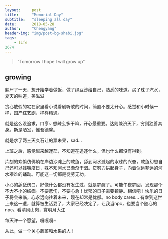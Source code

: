 ```yaml
---
layout:     post
title:      "Memorial Day"
subtitle:   "sleeping all day"
date:       2018-05-28
author:     "Chengyang"
header-img: "img/post-bg-shabi.jpg"
tags:
    - life
2674
---
```


> “Tomorrow I hope I will grow up”

## growing

躺尸了一天，想开始学着做饭，做了绿豆沙给自己，熟悉的味道。买了珠子汽水，夏天的味道，美滋滋

贪心放假的宅在家里看小说看剧听歌的时间，简直不要太开心。感觉和小时候一样，国产综艺剧，样样精通。

就是这么没追求，口亨~ 想辣么多干嘛，开心最重要。达则兼济天下，穷则独善其身。斯是陋室，惟吾德馨。

就是求了两三天久石让的票未果，sad...

上班之后，感觉越来越迷茫，不知道在追逐什么，但也什么都没有得到。

片刻的欢愉仿佛躺在岸边沙滩上的咸鱼，舔到河水溅起的水珠的兴奋，咸鱼幻想自己还可以残喘度日，殊不知河水已渐渐干涸。它努力拱起身子，向着似远非远的河水艰难的蛹动。可能这一切都是徒劳无功。

小心的舔舐伤口，好像什么都没有发生过，就是梦醒了。可能午夜梦回，发现那个不大不小的结痂。不要悲伤，不要心急！忧郁的日子需要镇静。相信吧！快乐的日子将会来临，心永远向往着未来，现在却常是忧郁。no body cares... 有幸到这世上来这一遭，就算被生活耍了，大家已经决定了，让我当npc，也要当个随心的npc。看清风山岗，赏明月大江

每天许一个愿望，嘎嘎嘎~

从此，做一个关心蔬菜和水果的人！
